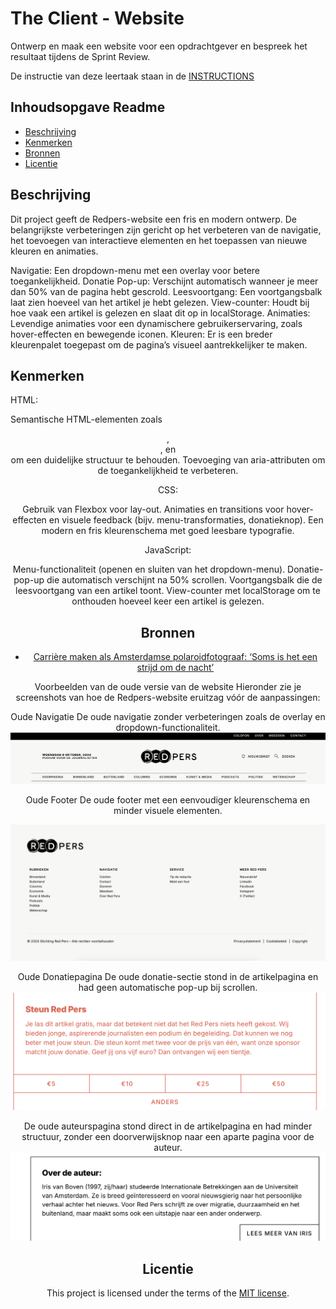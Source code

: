 # The Client - Website

Ontwerp en maak een website voor een opdrachtgever en bespreek het resultaat tijdens de Sprint Review.

De instructie van deze leertaak staan in de [INSTRUCTIONS](https://github.com/fdnd-task/the-client-website/blob/main/docs/INSTRUCTIONS.md)



## Inhoudsopgave Readme

  * [Beschrijving](#beschrijving)
  * [Kenmerken](#kenmerken)
  * [Bronnen](#bronnen)
  * [Licentie](#licentie)

## Beschrijving
Dit project geeft de Redpers-website een fris en modern ontwerp. De belangrijkste verbeteringen zijn gericht op het verbeteren van de navigatie, het toevoegen van interactieve elementen en het toepassen van nieuwe kleuren en animaties.

Navigatie: Een dropdown-menu met een overlay voor betere toegankelijkheid.
Donatie Pop-up: Verschijnt automatisch wanneer je meer dan 50% van de pagina hebt gescrold.
Leesvoortgang: Een voortgangsbalk laat zien hoeveel van het artikel je hebt gelezen.
View-counter: Houdt bij hoe vaak een artikel is gelezen en slaat dit op in localStorage.
Animaties: Levendige animaties voor een dynamischere gebruikerservaring, zoals hover-effecten en bewegende iconen.
Kleuren: Er is een breder kleurenpalet toegepast om de pagina’s visueel aantrekkelijker te maken.

## Kenmerken
HTML:

Semantische HTML-elementen zoals <header>, <section>, en <footer> om een duidelijke structuur te behouden.
Toevoeging van aria-attributen om de toegankelijkheid te verbeteren.

CSS:

Gebruik van Flexbox voor lay-out.
Animaties en transitions voor hover-effecten en visuele feedback (bijv. menu-transformaties, donatieknop).
Een modern en fris kleurenschema met goed leesbare typografie.

JavaScript:

Menu-functionaliteit (openen en sluiten van het dropdown-menu).
Donatie-pop-up die automatisch verschijnt na 50% scrollen.
Voortgangsbalk die de leesvoortgang van een artikel toont.
View-counter met localStorage om te onthouden hoeveel keer een artikel is gelezen.



## Bronnen
- [Carrière maken als Amsterdamse polaroidfotograaf: ‘Soms is het een strijd om de nacht’](https://redpers.nl/2024/02/20/carriere-maken-als-amsterdamse-polaroidfotograaf-soms-is-het-een-strijd-om-de-nacht/)


Voorbeelden van de oude versie van de website
Hieronder zie je screenshots van hoe de Redpers-website eruitzag vóór de aanpassingen:

Oude Navigatie
De oude navigatie zonder verbeteringen zoals de overlay en dropdown-functionaliteit.
![Oude navigatie](assets/old-navigation.png)


Oude Footer
De oude footer met een eenvoudiger kleurenschema en minder visuele elementen.

![Oude Footer](assets/old-footer.png)

Oude Donatiepagina
De oude donatie-sectie stond in de artikelpagina en had geen automatische pop-up bij scrollen.
![Oude donatie section](assets/old-donation.png)


De oude auteurspagina stond direct in de artikelpagina en had minder structuur, zonder een doorverwijsknop naar een aparte pagina voor de auteur.
![Oude autor section ](assets/old-author.png)






## Licentie

This project is licensed under the terms of the [MIT license](./LICENSE).




